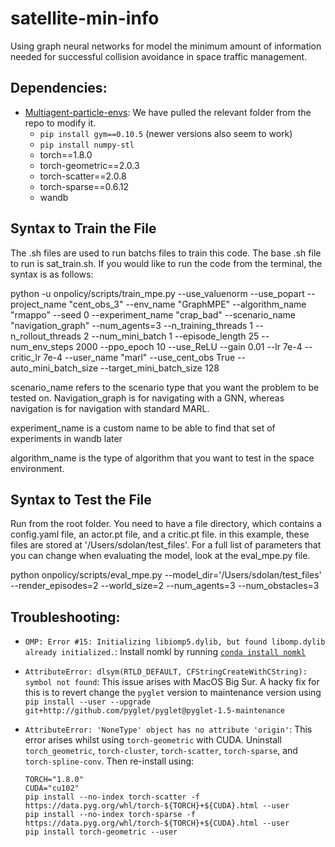 # satellite-min-info
Using graph neural networks for model the minimum amount of information needed for successful collision avoidance in space traffic management. 


## Dependencies:
* [Multiagent-particle-envs](https://github.com/openai/multiagent-particle-envs): We have pulled the relevant folder from the repo to modify it.
    * `pip install gym==0.10.5` (newer versions also seem to work)
    * `pip install numpy-stl`
    * torch==1.8.0              
    * torch-geometric==2.0.3
    * torch-scatter==2.0.8
    * torch-sparse==0.6.12
    * wandb
   

## Syntax to Train the File
The .sh files are used to run batchs files to train this code. The base .sh file to run is sat_train.sh. If you would like to run the code from the terminal, the syntax is as follows:

 python -u onpolicy/scripts/train_mpe.py --use_valuenorm --use_popart --project_name "cent_obs_3"  --env_name "GraphMPE" --algorithm_name "rmappo" --seed 0 --experiment_name "crap_bad" --scenario_name "navigation_graph" --num_agents=3 --n_training_threads 1 --n_rollout_threads 2 --num_mini_batch 1  --episode_length 25 --num_env_steps 2000  --ppo_epoch 10 --use_ReLU --gain 0.01 --lr 7e-4 --critic_lr 7e-4 --user_name "marl"  --use_cent_obs True --auto_mini_batch_size --target_mini_batch_size 128 
 
scenario_name refers to the scenario type that you want the problem to be tested on. Navigation_graph is for navigating with a GNN, whereas navigation is for navigation with standard MARL. 

experiment_name is a custom name to be able to find that set of experiments in wandb later

algorithm_name is the type of algorithm that you want to test in the space environment.


 

## Syntax to Test the File
Run from the root folder. You need to have a file directory, which contains a config.yaml file, an actor.pt file, and a critic.pt file. in this example, these files are stored at '/Users/sdolan/test_files'. For a full list of parameters that you can change when evaluating the model, look at the eval_mpe.py file.

python onpolicy/scripts/eval_mpe.py --model_dir='/Users/sdolan/test_files' --render_episodes=2 --world_size=2 --num_agents=3 --num_obstacles=3 



## Troubleshooting:
* `OMP: Error #15: Initializing libiomp5.dylib, but found libomp.dylib already initialized.`: Install nomkl by running [`conda install nomkl`](https://stackoverflow.com/questions/53014306/error-15-initializing-libiomp5-dylib-but-found-libiomp5-dylib-already-initial)

* `AttributeError: dlsym(RTLD_DEFAULT, CFStringCreateWithCString): symbol not found`: This issue arises with MacOS Big Sur. A hacky fix for this is to revert change the `pyglet` version to maintenance version using `pip install --user --upgrade git+http://github.com/pyglet/pyglet@pyglet-1.5-maintenance`

* `AttributeError: 'NoneType' object has no attribute 'origin'`: This error arises whilst using `torch-geometric` with CUDA. Uninstall `torch_geometric`, `torch-cluster`, `torch-scatter`, `torch-sparse`, and `torch-spline-conv`. Then re-install using:
    ```
    TORCH="1.8.0"
    CUDA="cu102"
    pip install --no-index torch-scatter -f https://data.pyg.org/whl/torch-${TORCH}+${CUDA}.html --user
    pip install --no-index torch-sparse -f https://data.pyg.org/whl/torch-${TORCH}+${CUDA}.html --user
    pip install torch-geometric --user
    ```
